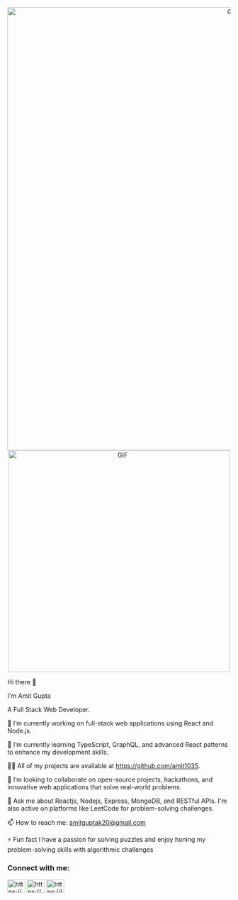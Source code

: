<p align="center">
<img width="1000" align="center" alt="GIF" src="https://i.giphy.com/media/v1.Y2lkPTc5MGI3NjExNGwya2JkZHpxeXhycDE2OTFpMzVqaGI0b3l5c3RpN3Z5cmJ4eTdoZyZlcD12MV9pbnRlcm5hbF9naWZfYnlfaWQmY3Q9Zw/f3iwJFOVOwuy7K6FFw/giphy.gif" />
<img width="500" align="center" alt="GIF" src="https://i.giphy.com/media/v1.Y2lkPTc5MGI3NjExNGwya2JkZHpxeXhycDE2OTFpMzVqaGI0b3l5c3RpN3Z5cmJ4eTdoZyZlcD12MV9pbnRlcm5hbF9naWZfYnlfaWQmY3Q9Zw/f3iwJFOVOwuy7K6FFw/giphy.gif" />
 </p>
 Hi there 👋 

I'm Amit Gupta

A Full Stack Web Developer.

🔭 I’m currently working on full-stack web applications using React and Node.js.

🌱 I’m currently learning TypeScript, GraphQL, and advanced React patterns to enhance my development skills.

👨‍💻 All of my projects are available at https://github.com/amit1035.

👯 I’m looking to collaborate on open-source projects, hackathons, and innovative web applications that solve real-world problems.

💬 Ask me about Reactjs, Nodejs, Express, MongoDB, and RESTful APIs. I'm also active on platforms like LeetCode for problem-solving challenges.

📫 How to reach me: amitguptak20@gmail.com

⚡ Fun fact I have a passion for solving puzzles and enjoy honing my problem-solving skills with algorithmic challenges
<h3 align="left">Connect with me:</h3>
<p align="left">
<a href="https://linkedin.com/in/https://www.linkedin.com/in/arju-kumar-937780227/" target="blank"><img align="center" src="https://raw.githubusercontent.com/rahuldkjain/github-profile-readme-generator/master/src/images/icons/Social/linked-in-alt.svg" alt="https://www.linkedin.com/in/arju-kumar-937780227/" height="30" width="40" /></a>
<a href="https://instagram.com/https://www.instagram.com/arju_7_jha/" target="blank"><img align="center" src="https://raw.githubusercontent.com/rahuldkjain/github-profile-readme-generator/master/src/images/icons/Social/instagram.svg" alt="https://www.instagram.com/arju_7_jha/" height="30" width="40" /></a>
<a href="https://www.leetcode.com/https://leetcode.com/u/arjuk217/" target="blank"><img align="center" src="https://raw.githubusercontent.com/rahuldkjain/github-profile-readme-generator/master/src/images/icons/Social/leet-code.svg" alt="https://leetcode.com/u/arjuk217/" height="30" width="40" /></a>
</p>
